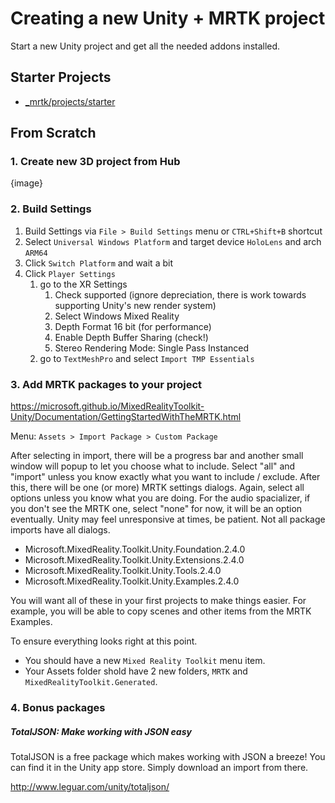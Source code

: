 # Creating a new Unity + MRTK project

Start a new Unity project and get all the needed addons installed.

## Starter Projects

- [_mrtk/projects/starter](../../../projects/starter)

## From Scratch

### 1. Create new 3D project from Hub

{image}

### 2. Build Settings

1. Build Settings via `File > Build Settings` menu or `CTRL+Shift+B` shortcut
1. Select `Universal Windows Platform` and target device `HoloLens` and arch `ARM64`
1. Click `Switch Platform` and wait a bit
1. Click `Player Settings`
    1. go to the XR Settings
        1. Check supported (ignore depreciation, there is work towards supporting Unity's new render system)
        1. Select Windows Mixed Reality
        1. Depth Format 16 bit (for performance)
        1. Enable Depth Buffer Sharing (check!)
        1. Stereo Rendering Mode: Single Pass Instanced
    1. go to `TextMeshPro` and select `Import TMP Essentials`


### 3. Add MRTK packages to your project

https://microsoft.github.io/MixedRealityToolkit-Unity/Documentation/GettingStartedWithTheMRTK.html

Menu: `Assets > Import Package > Custom Package`

After selecting in import, there will be a progress bar and
another small window will popup to let you choose what to include.
Select "all" and "import" unless you know exactly what you want to include / exclude.
After this, there will be one (or more) MRTK settings dialogs. Again,
select all options unless you know what you are doing.
For the audio spacializer, if you don't see the MRTK one, select "none" for now,
it will be an option eventually. Unity may feel unresponsive at times, be patient.
Not all package imports have all dialogs.

- Microsoft.MixedReality.Toolkit.Unity.Foundation.2.4.0
- Microsoft.MixedReality.Toolkit.Unity.Extensions.2.4.0
- Microsoft.MixedReality.Toolkit.Unity.Tools.2.4.0
- Microsoft.MixedReality.Toolkit.Unity.Examples.2.4.0

You will want all of these in your first projects to make things easier. For example, you will be able to copy scenes and other items from the MRTK Examples.

To ensure everything looks right at this point.

- You should have a new `Mixed Reality Toolkit` menu item.
- Your Assets folder shold have 2 new folders, `MRTK` and `MixedRealityToolkit.Generated`.


### 4. Bonus packages

##### TotalJSON: Make working with JSON easy

TotalJSON is a free package which makes working with JSON a breeze!
You can find it in the Unity app store. Simply download an import from there.

http://www.leguar.com/unity/totaljson/

